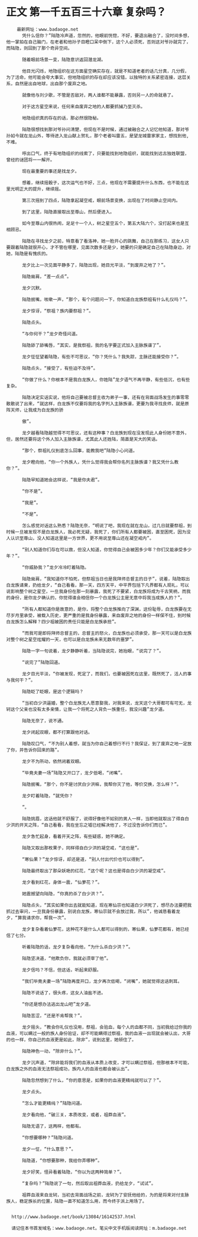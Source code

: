 # 正文 第一千五百三十六章 复杂吗？
        最新网址：www.badaoge.net
          凭什么信你？”陆隐冷声道，忽然的，他眼前恍惚，不好，要退出融合了，没时间多想，他一掌拍在自己脑门，在老者和他孙子目瞪口呆中倒下，这个人必须死，否则这对爷孙就完了，而陆隐，则回到了那个奇异空间。
      
          随着眼前场景一变，陆隐意识返回潜龙湖。
      
          他目光闪烁，地隐组织在这方面星空确实存在，就是不知道老者的话几分真，几分假，为了活命，他可能会夸大事实，但地隐组织的存在却应该没错，以独特的关系紧密连接，这层关系，自然是出自地球，出自那个废弃之地。
      
          就像他与刘少歌，不管是否敌对，两人谁都不能暴露，否则另一人的命就悬了。
      
          对于这方星空来说，任何来自废弃之地的人都要抓捕乃至灭杀。
      
          地隐组织真的存在的话，那必然很隐秘。
      
          陆隐很想找到那对爷孙问清楚，但现在不是时候，通过被融合之人记忆他知道，那对爷孙如今就在龙山外，等待进入龙山献上贺礼，那个老者叫雷五，是望龙城雷家家主，想找到他,不难。
      
          呼出口气，终于有地隐组织的线索了，只要能找到地隐组织，就能找到远古独姓联盟，曾经的谜团将一一解开。
      
          现在最重要的事还是找龙夕。
      
          想着，继续摇骰子，这次运气也不好，三点，他现在不需要提升什么东西，也不能在这里光明正大的提升，继续摇。
      
          第三次摇到了四点，陆隐拿起凝空戒，眼前场景变换，出现在了时间静止空间内。
      
          到了这里，陆隐直接取出至尊山，然后便进入。
      
          如今至尊山内很热闹，足足十一个人，树之星空五个，第五大陆六个，没打起来也是互相顾忌。
      
          陆隐在寻找龙夕之前，特意看了看洛神，她一脸开心的跳舞，自己在那练习，这女人只要跟着陆隐就很开心，才不管在哪里，见面次数多还是少，她要的只是确定自己在陆隐身边，对她，陆隐是有愧疚的。
      
          龙夕比上一次见面平静多了，陆隐出现，她目光平淡，“到废弃之地了？”。
      
          陆隐耸肩，“差一点点”。
      
          龙夕沉默。
      
          陆隐抿嘴，咳嗽一声，“那个，有个问题问一下，你知道白龙族祭祖有什么礼仪吗？”。
      
          龙夕惊讶，“祭祖？族内要祭祖？”。
      
          陆隐点头。
      
          “与你何干？”龙夕奇怪问道。
      
          陆隐舔了舔嘴唇，“其实，是我祭祖，我的名字要正式加入主脉族谱了”。
      
          龙夕怔怔望着陆隐，有些不可思议，“你？凭什么？我失踪，主脉还能接受你？”。
      
          陆隐点头，“接受了，有些迫不及待”。
      
          “你做了什么？你根本不是我白龙族人，你姓陆”龙夕语气不再平静，有些低沉，也有些复杂。
      
          陆隐决定实话实说，他将自己要被总督主收为弟子一事，还有在背面战场发生的事零零散散说了出来，“就这样，白龙族不仅要将我的名字列入主脉族谱，更要为我寻找良师，就是原阵天师，让我成为白龙族的骄
      
          傲”。
      
          龙夕越看陆隐越觉得不可思议，还有这种事？白龙族到现在没发现此人身份她不意外，但，居然还要将这个外人加入主脉族谱，尤其此人还姓陆，简直是天大的笑话。
      
          “那个，祭祖礼仪到底怎么回事，能教我吧”陆隐小心问道。
      
          龙夕瞪向他，“你一个外族人，凭什么觉得我会帮你名列主脉族谱？我又凭什么教你？”。
      
          陆隐早知道她会这样说，“我是你夫君”。
      
          “你不是”。
      
          “我是”。
      
          “不是”。
      
          怎么感觉对话这么熟悉？陆隐无奈，“明说了吧，我现在就在龙山，过几日就要祭祖，到时候一旦被发现不是白龙族人，我必死无疑，我死了，你们所有人都要被困，直至困死，因为没人认识至尊山，没人知道这里是一方世界，更不用说至尊山还在凝空戒内”。
      
          “别人知道你们存在可以救，但没人知道，你觉得自己会被困多少年？你们又能承受多少年？”。
      
          “你威胁我？”龙夕冷冷盯着陆隐。
      
          陆隐耸肩，“我知道你不怕死，但祭祖当日也是我拜师总督主的日子”，说着，陆隐取出白龙族请柬，扔给龙夕，“自己看看，那一天，四方天平，中平界包括下凡界都有人观礼，可以说影响整个树之星空，一旦我身份在那一刻暴露，我死了不要紧，白龙族将成为千古笑柄，而我的身份，是你龙夕确认的，你觉得谁会相信你一个白龙族公主是无意中将我当成族人的？”。
      
          “所有人都知道你是故意的，是你，将整个白龙族推向了深渊，这份耻辱，白龙族要在无尽岁月里承受，被载入历史，更严重的是我身份暴露，来自废弃之地的身份一样保不住，到时候白龙族怎么解释？四少祖被困的责任只能是白龙族承担”。
      
          “而我可是即将拜师总督主的，总督主的怒火，白龙族也必须承受，那一天可以是白龙族对整个树之星空炫耀的一天，也可以是白龙族未来无数年的噩梦”。
      
          陆隐一字一句说着，龙夕静静听着，当陆隐说完，她抬眼，“说完了？”。
      
          “说完了”陆隐回道。
      
          龙夕目光平淡，“你被发现，死定了，而我们，也要被困死在这里，既然死了，活人的事与我何干？”。
      
          陆隐眨了眨眼，是这个逻辑吗？
      
          “当初白少洪逼婚，整个白龙族无人愿意娶我，对我来说，龙天这个大哥都可有可无，龙轲这个父亲也没有太多亲情，让我一个将死之人背负一族重任，我没兴趣”龙夕道。
      
          陆隐无奈了，说不通。
      
          龙夕闭起双眼，都不打算跟他对话。
      
          陆隐叹口气，“不为别人着想，就当为你自己着想行不行？我保证，到了废弃之地一定放了你，并告诉你回来的路”。
      
          龙夕不为所动，依然闭着双眼。
      
          “毕竟夫妻一场”陆隐又开口了，龙夕低喝，“闭嘴”。
      
          陆隐抿嘴，“那个，你不是讨厌白少洪嘛，我帮你灭了他，等价交换，怎么样？”。
      
          龙夕盯着陆隐，“就凭你？
      
          ”。
      
          陆隐挑眉，这话他就不舒服了，说得好像他不如别的男人一样，当即他就取出了得自白少洪的开天之阵，“自己看看，我在坐忘之墟已经解决他了，不过没告诉你们而已”。
      
          龙夕急忙起身，看着开天之阵，有些疑惑，她不确定。
      
          陆隐又取出那枚果子，同样得自白少洪的凝空戒，“这也是”。
      
          “寒仙果？”龙夕惊讶，却还是道，“别人付出代价也可以得到”。
      
          陆隐最终取出了那朵妖艳的红花，“这个呢？这也是得自白少洪的凝空戒”。
      
          龙夕看到红花，身体一震，“仙萝花？”。
      
          她震撼望向陆隐，“你真的杀了白少洪？”。
      
          陆隐点头，“其实如果你出去就能知道，现在寒仙宗也知道白少洪死了，想尽办法要把我抓过去审问，一旦我身份暴露，别说白龙族，寒仙宗就不会放过我，所以”，他诚恳看着龙夕，“算我请求你，帮我一次”。
      
          龙夕复杂看着仙萝花，这种花不是什么人都可以得到的，寒仙果，仙萝花都有，她已经信了七分。
      
          听着陆隐的话，龙夕复杂看向他，“为什么杀白少洪？”。
      
          陆隐坚决道，“他欺负你，我就必须宰了他”。
      
          龙夕信吗？不信，但这话，听起来舒服。
      
          “我们毕竟夫妻一场”陆隐再度开口，龙夕再次低喝，“闭嘴”，她就觉得这话刺耳。
      
          陆隐不说话了，很头疼，这女人油盐不进。
      
          “你还是想办法逃出龙山吧”龙夕道。
      
          陆隐苦涩，“还是不肯帮我？”。
      
          龙夕摇头，“教会你礼仪也没用，祭祖，会验血，每个人的血都不同，当初我给过你我的血液，可以瞒过一般的族人身份验证，却不可能瞒得过祭祖，我的血液一出现就会被认出，大哥的也一样，你自己的血液更是如此，除非”，说到这里，她顿住了。
      
          陆隐神色一动，“除非什么？”。
      
          龙夕沉声道，“除非能将我们的血液从本质上改变，才可以瞒过祭祖，但那根本不可能，白龙族之外的血液无法祭祖成功，族内人的血液也都会被认出”。
      
          陆隐忽然想到了什么，“你的意思是，如果你的血液更精纯就可以了？”。
      
          龙夕点头。
      
          “怎么才能更精纯？”陆隐问道。
      
          龙夕看向他，“破三关，本质改变，或者，祖莽血液”。
      
          陆隐无语了，这两样，他都有。
      
          “你想要哪种？”陆隐问道。
      
          龙夕一怔，“什么意思？”。
      
          陆隐道，“你想要那种，我给你弄哪种”。
      
          龙夕好笑，怪异看着陆隐，“你以为这两种简单？”。
      
          “复杂吗？”陆隐说了一句，然后取出祖莽血液，扔给龙夕，“试试”。
      
          祖莽血液来自龙轲，当初去背面战场之前，龙轲为了安抚他给的，为的是将来对付支脉族人，稳定族长的位置，陆隐一直不知道怎么用，而今终于派上用场了。
      
      
      http://www.badaoge.net/book/13084/16142537.html
      
      请记住本书首发域名：www.badaoge.net。笔尖中文手机版阅读网址：m.badaoge.net